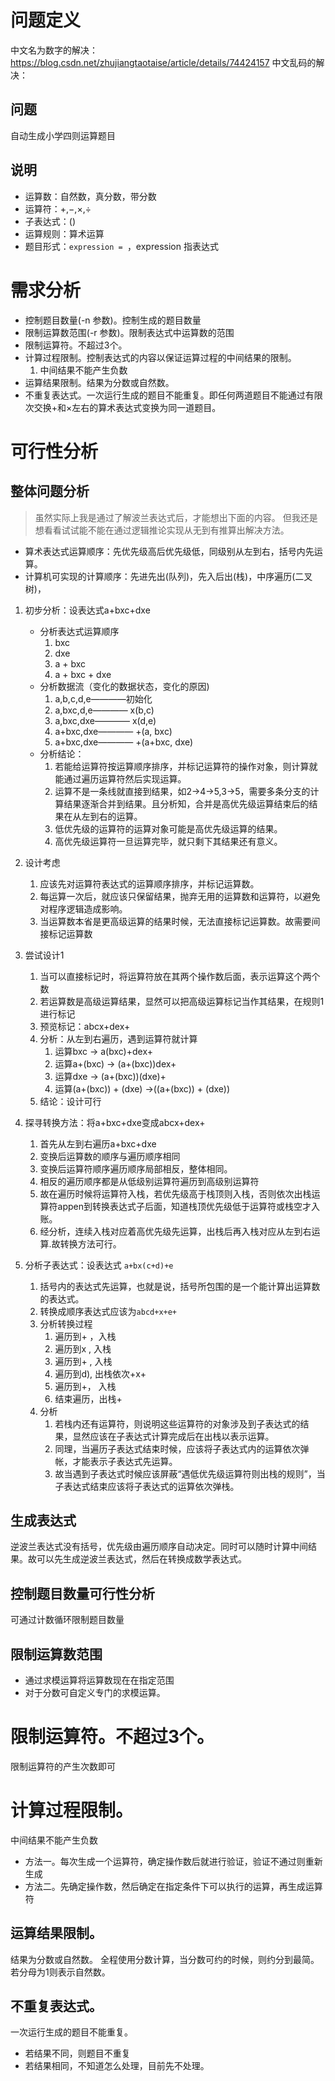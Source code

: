 # 问题定义

中文名为数字的解决：https://blog.csdn.net/zhujiangtaotaise/article/details/74424157
中文乱码的解决：

## 问题 
自动生成小学四则运算题目
## 说明
+ 运算数：自然数，真分数，带分数
+ 运算符：+,−,×,÷
+ 子表达式：()
+ 运算规则：算术运算
+ 题目形式：`expression = `，expression 指表达式

# 需求分析

+ 控制题目数量(-n 参数)。控制生成的题目数量
+ 限制运算数范围(-r 参数)。限制表达式中运算数的范围
+ 限制运算符。不超过3个。
+ 计算过程限制。控制表达式的内容以保证运算过程的中间结果的限制。
    1. 中间结果不能产生负数
+ 运算结果限制。结果为分数或自然数。
+ 不重复表达式。一次运行生成的题目不能重复。即任何两道题目不能通过有限次交换+和×左右的算术表达式变换为同一道题目。


# 可行性分析
## 整体问题分析
>虽然实际上我是通过了解波兰表达式后，才能想出下面的内容。
>但我还是想看看试试能不能在通过逻辑推论实现从无到有推算出解决方法。
  + 算术表达式运算顺序：先优先级高后优先级低，同级别从左到右，括号内先运算。
  + 计算机可实现的计算顺序：先进先出(队列)，先入后出(栈)，中序遍历(二叉树)，
1. 初步分析：设表达式a+bxc+dxe
    + 分析表达式运算顺序
        1. bxc
        2. dxe
        3. a + bxc
        4. a + bxc + dxe
    + 分析数据流（变化的数据状态，变化的原因)
        1. a,b,c,d,e————初始化
        2. a,bxc,d,e———— x(b,c)
        3. a,bxc,dxe———— x(d,e)
        4. a+bxc,dxe———— +(a, bxc)
        5. a+bxc,dxe———— +(a+bxc, dxe)
    + 分析结论：
        1. 若能给运算符按运算顺序排序，并标记运算符的操作对象，则计算就能通过遍历运算符然后实现运算。
        2. 运算不是一条线就直接到结果，如2->4->5,3->5，需要多条分支的计算结果逐渐合并到结果。且分析知，合并是高优先级运算结束后的结果在从左到右的运算。
        3. 低优先级的运算符的运算对象可能是高优先级运算的结果。
        4. 高优先级运算符一旦运算完毕，就只剩下其结果还有意义。
2. 设计考虑
    1. 应该先对运算符表达式的运算顺序排序，并标记运算数。
    2. 每运算一次后，就应该只保留结果，抛弃无用的运算数和运算符，以避免对程序逻辑造成影响。
    3. 当运算数本省是更高级运算的结果时候，无法直接标记运算数。故需要间接标记运算数
3. 尝试设计1
    1. 当可以直接标记时，将运算符放在其两个操作数后面，表示运算这个两个数
    2. 若运算数是高级运算结果，显然可以把高级运算标记当作其结果，在规则1进行标记
    3. 预览标记：abcx+dex+
    4. 分析：从左到右遍历，遇到运算符就计算
        1. 运算bxc -> a(bxc)+dex+
        2. 运算a+(bxc) -> (a+(bxc))dex+
        3. 运算dxe -> (a+(bxc))(dxe)+
        4. 运算(a+(bxc)) + (dxe) ->((a+(bxc)) + (dxe))
    5. 结论：设计可行

4. 探寻转换方法：将a+bxc+dxe变成abcx+dex+
    1. 首先从左到右遍历a+bxc+dxe
    2. 变换后运算数的顺序与遍历顺序相同
    2. 变换后运算符顺序遍历顺序局部相反，整体相同。
    3. 相反的遍历顺序都是从低级别运算符遍历到高级别运算符
    4. 故在遍历时候将运算符入栈，若优先级高于栈顶则入栈，否则依次出栈运算符appen到转换表达式子后面，知道栈顶优先级低于运算符或栈空才入账。
    5. 经分析，连续入栈对应着高优先级先运算，出栈后再入栈对应从左到右运算.故转换方法可行。
5. 分析子表达式：设表达式 `a+bx(c+d)+e`
    1. 括号内的表达式先运算，也就是说，括号所包围的是一个能计算出运算数的表达式。
    2. 转换成顺序表达式应该为`abcd+x+e+`
    3. 分析转换过程
        1. 遍历到+ ，入栈
        2. 遍历到x , 入栈
        3. 遍历到+ , 入栈
        4. 遍历到d), 出栈依次+x+
        5. 遍历到+， 入栈
        6. 结束遍历，出栈+
    4. 分析
        1. 若栈内还有运算符，则说明这些运算符的对象涉及到子表达式的结果，显然应该在子表达式计算完成后在出栈以表示运算。
        2. 同理，当遍历子表达式结束时候，应该将子表达式内的运算依次弹帐，才能表示子表达式先运算。
        3. 故当遇到子表达式时候应该屏蔽“遇低优先级运算符则出栈的规则”，当子表达式结束应该将子表达式的运算依次弹栈。

## 生成表达式
逆波兰表达式没有括号，优先级由遍历顺序自动决定。同时可以随时计算中间结果。故可以先生成逆波兰表达式，然后在转换成数学表达式。

## 控制题目数量可行性分析
可通过计数循环限制题目数量

## 限制运算数范围
+ 通过求模运算将运算数现在在指定范围
+ 对于分数可自定义专门的求模运算。

# 限制运算符。不超过3个。
限制运算符的产生次数即可

# 计算过程限制。
中间结果不能产生负数
+ 方法一。每次生成一个运算符，确定操作数后就进行验证，验证不通过则重新生成
+ 方法二。先确定操作数，然后确定在指定条件下可以执行的运算，再生成运算符

## 运算结果限制。
结果为分数或自然数。
全程使用分数计算，当分数可约的时候，则约分到最简。若分母为1则表示自然数。

## 不重复表达式。
一次运行生成的题目不能重复。
+ 若结果不同，则题目不重复
+ 若结果相同，不知道怎么处理，目前先不处理。
